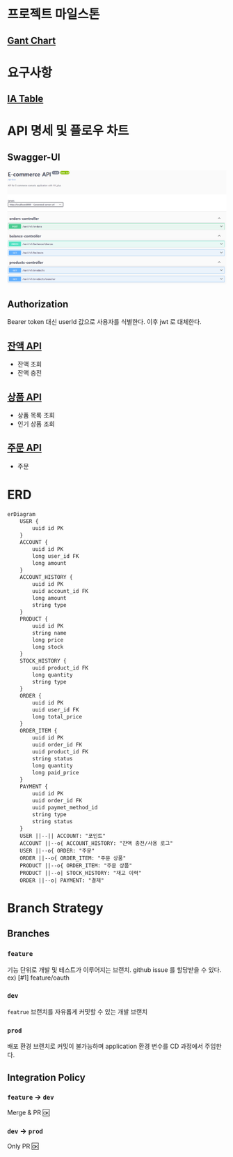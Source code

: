 # 프로젝트 마일스톤

## [Gant Chart](./docs/project/gant.md)

# 요구사항

## [IA Table](./docs/project/requirement.md)

# API 명세 및 플로우 차트

## Swagger-UI

![capture](./docs/.asset/swagger-ui.png)

## Authorization

Bearer token 대신 userId 값으로 사용자를 식별한다.
이후 jwt 로 대체한다.

## [잔액 API](./docs/api/account.md)

- 잔액 조회
- 잔액 충전

## [상품 API](./docs/api/products.md)

- 상품 목록 조회
- 인기 상품 조회

## [주문 API](./docs/api/orders.md)

- 주문

# ERD

```mermaid
erDiagram
    USER {
        uuid id PK
    }
    ACCOUNT {
        uuid id PK
        long user_id FK
        long amount
    }
    ACCOUNT_HISTORY {
        uuid id PK
        uuid account_id FK
        long amount
        string type
    }
    PRODUCT {
        uuid id PK
        string name
        long price
        long stock
    }
    STOCK_HISTORY {
        uuid product_id FK
        long quantity
        string type
    }
    ORDER {
        uuid id PK
        uuid user_id FK
        long total_price
    }
    ORDER_ITEM {
        uuid id PK
        uuid order_id FK
        uuid product_id FK
        string status
        long quantity
        long paid_price
    }
    PAYMENT {
        uuid id PK
        uuid order_id FK
        uuid paymet_method_id
        string type
        string status
    }
    USER ||--|| ACCOUNT: "포인트"
    ACCOUNT ||--o{ ACCOUNT_HISTORY: "잔액 충전/사용 로그"
    USER ||--o{ ORDER: "주문"
    ORDER ||--o{ ORDER_ITEM: "주문 상품"
    PRODUCT ||--o{ ORDER_ITEM: "주문 상품"
    PRODUCT ||--o| STOCK_HISTORY: "재고 이력"
    ORDER ||--o| PAYMENT: "결제"
```

# Branch Strategy

## Branches

### `feature`

기능 단위로 개발 및 테스트가 이루어지는 브랜치. github issue 를 할당받을 수 있다. ex) [#1] feature/oauth

### `dev`

`featrue` 브랜치를 자유롭게 커밋할 수 있는 개발 브랜치

### `prod`

배포 환경 브랜치로 커밋이 불가능하며 application 환경 변수를 CD 과정에서 주입한다.

## Integration Policy

### `feature` -> `dev`

Merge & PR :ok:

### `dev` -> `prod`

Only PR :ok: